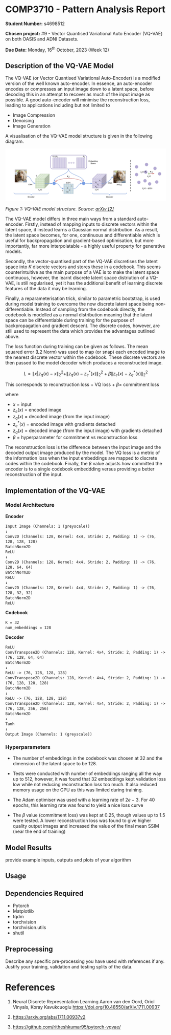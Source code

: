 # COMP3710 - Pattern Analysis Report

**Student Number:** s4698512

**Chosen project:** #9 - Vector Quantised Variational Auto Encoder (VQ-VAE) on both OASIS and ADNI Datasets.

**Due Date:** Monday, $16^{\text{th}}$ October, 2023 (Week 12)

## Description of the VQ-VAE Model

The VQ-VAE (or Vector Quantised Variational Auto-Encoder) is a modified version of the well known auto-encoder. In essence, an auto-encoder encodes or compresses an input image down to a latent space, before decoding this in an attempt to recover as much of the input image as possible. A good auto-encoder will minimise the reconstruction loss, leading to applications including but not limited to

-   Image Compression
-   Denoising
-   Image Generation

A visualisation of the VQ-VAE model structure is given in the following diagram.

![VQ-VAE Model Structure](Assets/vqvae_model_structure_cropped.png)

_Figure 1: VQ-VAE model structure. Source: [arXiv [2]](https://arxiv.org/abs/1711.00937v2)_

The VQ-VAE model differs in three main ways from a standard auto-encoder. Firstly, instead of mapping inputs to discrete vectors within the latent space, it instead learns a Gaussian normal distribution. As a result, the latent space becomes, for one, continuous and differentiable which is useful for backpropagation and gradient-based optimisation, but more importantly, far more interpolatable - a highly useful property for generative models.

Secondly, the vector-quantised part of the VQ-VAE discretises the latent space into $K$ discrete vectors and stores these in a codebook. This seems counterintuitive as the main purpose of a VAE is to make the latent space continuous, however, the learnt discrete latent space distriution of a VQ-VAE, is still regularised, yet it has the additional benefit of learning discrete features of the data it may be learning.

Finally, a reparameterisation trick, similar to parametric bootstrap, is used during model training to overcome the now discrete latent space being non-differentiable. Instead of sampling from the codebook directly, the codebook is modelled as a normal distribution meaning that the latent space can be differentiable during training for the purpose of backpropagation and gradient descent. The discrete codes, however, are still used to represent the data which provides the advantages outlined above.

The loss function during training can be given as follows. The mean squared error (L2 Norm) was used to map (or snap) each encoded image to the nearest discrete vector within the codebook. These discrete vectors are then passed to the model decoder which produces a reconstructed image.

$$L = \|x|z_q(x) - x\|_2^2 + \|z_q(x) - z_e^*(x)\|^2_2 + \beta \|z_e(x) - z_q^*(x)\|_2^2$$

This corresponds to reconstruction loss + VQ loss + $\beta \times$ commitment loss

where

-   $x$ = input
-   $z_e(x)$ = encoded image
-   $z_q(x)$ = decoded image (from the input image)
-   $z_e^*(x)$ = encoded image with gradients detached
-   $z_q(x)$ = decoded image (from the input image) with gradients detached
-   $\beta$ = hyperparameter for commitment vs reconstruction loss

The reconstruction loss is the difference between the input image and the decoded output image produced by the model. The VQ loss is a metric of the information loss when the input embeddings are mapped to discrete codes within the codebook. Finally, the $\beta$ value adjusts how committed the encoder is to a single codebook embeddding versus providing a better reconstruction of the input.

## Implementation of the VQ-VAE

### Model Architecture

**Encoder**

    Input Image (Channels: 1 (greyscale))
    ↓
    Conv2D (Channels: 128, Kernel: 4x4, Stride: 2, Padding: 1) -> (76, 128, 128, 128)
    BatchNorm2D
    ReLU
    ↓
    Conv2D (Channels: 128, Kernel: 4x4, Stride: 2, Padding: 1) -> (76, 128, 64, 64)
    BatchNorm2D
    ReLU
    ↓
    Conv2D (Channels: 128, Kernel: 4x4, Stride: 2, Padding: 1) -> (76, 128, 32, 32)
    BatchNorm2D
    ReLU

**Codebook**

    K = 32
    num_embeddings = 128

**Decoder**

    ReLU
    ConvTranspose2D (Channels: 128, Kernel: 4x4, Stride: 2, Padding: 1) -> (76, 128, 64, 64)
    BatchNorm2D
    ↓
    ReLU -> (76, 128, 128, 128)
    ConvTranspose2D (Channels: 128, Kernel: 4x4, Stride: 2, Padding: 1) -> (76, 128, 128, 128)
    BatchNorm2D
    ↓
    ReLU -> (76, 128, 128, 128)
    ConvTranspose2D (Channels: 128, Kernel: 4x4, Stride: 2, Padding: 1) -> (76, 128, 256, 256)
    BatchNorm2D
    ↓
    Tanh
    ↓
    Output Image (Channels: 1 (greyscale))

### Hyperparameters

-   The number of embeddings in the codebook was chosen at $32$ and the dimension of the latent space to be $128$.
-   Tests were conducted with number of embeddings ranging all the way up to $512$, however, it was found that $32$ embeddings kept validation loss low while not reducing reconstruction loss too much. It also reduced memory usage on the GPU as this was limited during training.

-   The Adam optimiser was used with a learning rate of $2e-3$. For $40$ epochs, this learning rate was found to yield a nice loss curve
-   The $\beta$ value (commitment loss) was kept at $0.25$, though values up to $1.5$ were tested. A lower reconstruction loss was found to give higher quality output images and increased the value of the final mean SSIM (near the end of training)

## Model Results

provide example inputs, outputs and plots of your algorithm

## Usage

## Dependencies Required

-   Pytorch
-   Matplotlib
-   tqdm
-   torchvision
-   torchvision.utils
-   shutil

## Preprocessing

Describe any specific pre-processing you have used with references if any. Justify your training, validation and testing splits of the data.

# References

1. Neural Discrete Representation Learning
   Aaron van den Oord, Oriol Vinyals, Koray Kavukcuoglu
   https://doi.org/10.48550/arXiv.1711.00937

2. https://arxiv.org/abs/1711.00937v2

3. https://github.com/ritheshkumar95/pytorch-vqvae/
